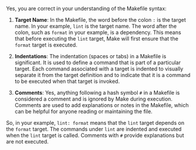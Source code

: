 Yes, you are correct in your understanding of the Makefile syntax:

1. **Target Name**: In the Makefile, the word before the colon `:` is the target name. In your example, `lint` is the target name. The word after the colon, such as `format` in your example, is a dependency. This means that before executing the `lint` target, Make will first ensure that the `format` target is executed.

2. **Indentations**: The indentation (spaces or tabs) in a Makefile is significant. It is used to define a command that is part of a particular target. Each command associated with a target is indented to visually separate it from the target definition and to indicate that it is a command to be executed when that target is invoked.

3. **Comments**: Yes, anything following a hash symbol `#` in a Makefile is considered a comment and is ignored by Make during execution. Comments are used to add explanations or notes in the Makefile, which can be helpful for anyone reading or maintaining the file.

So, in your example, `lint: format` means that the `lint` target depends on the `format` target. The commands under `lint` are indented and executed when the `lint` target is called. Comments with `#` provide explanations but are not executed.
